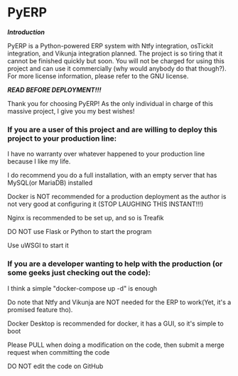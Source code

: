 # PyERP

***Introduction***

PyERP is a Python-powered ERP system with Ntfy integration, osTickit integration, and Vikunja integration planned.
The project is so tiring that it cannot be finished quickly but soon.
You will not be charged for using this project and can use it commercially (why would anybody do that though?).
For more license information, please refer to the GNU license.

***READ BEFORE DEPLOYMENT!!!***

Thank you for choosing PyERP! As the only individual in charge of this massive project, I give you my best wishes!

### If you are a user of this project and are willing to deploy this project to your production line:

I have no warranty over whatever happened to your production line because I like my life.

I do recommend you do a full installation, with an empty server that has MySQL(or MariaDB) installed

Docker is NOT recommended for a production deployment as the author is not very good at configuring it (STOP LAUGHING THIS INSTANT!!!)

Nginx is recommended to be set up, and so is Treafik

DO NOT use Flask or Python to start the program

Use uWSGI to start it

### If you are a developer wanting to help with the production (or some geeks just checking out the code):

I think a simple "docker-compose up -d" is enough

Do note that Ntfy and Vikunja are NOT needed for the ERP to work(Yet, it's a promised feature tho).

Docker Desktop is recommended for docker, it has a GUI, so it's simple to boot

Please PULL when doing a modification on the code, then submit a merge request when committing the code

DO NOT edit the code on GitHub
